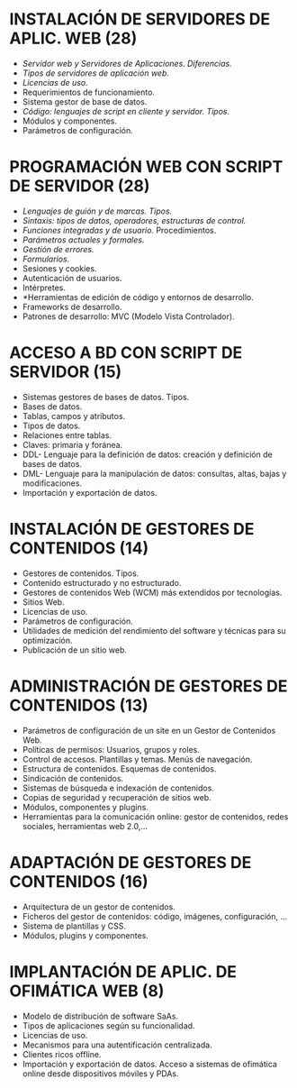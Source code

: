 # INSTALACIÓN DE SERVIDORES DE APLIC. WEB (28)
- *Servidor web y Servidores de Aplicaciones. Diferencias.*
- *Tipos de servidores de aplicación web.*
- *Licencias de uso.*
- Requerimientos de funcionamiento.
- Sistema gestor de base de datos.
- *Código: lenguajes de script en cliente y servidor. Tipos.*
- Módulos y componentes.
- Parámetros de configuración.

# PROGRAMACIÓN WEB CON SCRIPT DE SERVIDOR (28)
- *Lenguajes de guión y de marcas. Tipos.*
- *Sintaxis: tipos de datos, operadores, estructuras de control.*
- *Funciones integradas y de usuario.* Procedimientos.
- *Parámetros actuales y formales.*
- *Gestión de errores.*
- *Formularios.*
- Sesiones y cookies.
- Autenticación de usuarios.
- Intérpretes.
- *Herramientas de edición de código y entornos de desarrollo.
- Frameworks de desarrollo.
- Patrones de desarrollo: MVC (Modelo Vista Controlador).

# ACCESO A BD CON SCRIPT DE SERVIDOR (15)
- Sistemas gestores de bases de datos. Tipos.
- Bases de datos.
- Tablas, campos y atributos.
- Tipos de datos.
- Relaciones entre tablas.
- Claves: primaria y foránea.
- DDL- Lenguaje para la definición de datos: creación y definición de bases de datos.
- DML- Lenguaje para la manipulación de datos: consultas, altas, bajas y modificaciones.
- Importación y exportación de datos.

# INSTALACIÓN DE GESTORES DE CONTENIDOS (14)
- Gestores de contenidos. Tipos.
- Contenido estructurado y no estructurado.
- Gestores de contenidos Web (WCM) más extendidos por tecnologías.
- Sitios Web.
- Licencias de uso.
- Parámetros de configuración.
- Utilidades de medición del rendimiento del software y técnicas para su optimización.
- Publicación de un sitio web.

# ADMINISTRACIÓN DE GESTORES DE CONTENIDOS (13)
- Parámetros de configuración de un site en un Gestor de Contenidos Web.
- Políticas de permisos: Usuarios, grupos y roles.
- Control de accesos. Plantillas y temas. Menús de navegación.
- Estructura de contenidos. Esquemas de contenidos.
- Sindicación de contenidos.
- Sistemas de búsqueda e indexación de contenidos.
- Copias de seguridad y recuperación de sitios web.
- Módulos, componentes y plugins.
- Herramientas para la comunicación online: gestor de contenidos, redes sociales, herramientas web 2.0,…


# ADAPTACIÓN DE GESTORES DE CONTENIDOS (16)
- Arquitectura de un gestor de contenidos.
- Ficheros del gestor de contenidos: código, imágenes, configuración, …
- Sistema de plantillas y CSS.
- Módulos, plugins y componentes.

# IMPLANTACIÓN DE APLIC. DE OFIMÁTICA WEB (8)
- Modelo de distribución de software SaAs.
- Tipos de aplicaciones según su funcionalidad.
- Licencias de uso.
- Mecanismos para una autentificación centralizada.
- Clientes ricos offline.
- Importación y exportación de datos.
Acceso a sistemas de ofimática online desde dispositivos móviles y PDAs.
